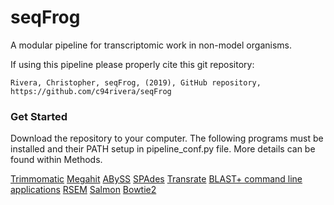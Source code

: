 # seqFrog

A modular pipeline for transcriptomic work in non-model organisms.

If using this pipeline please properly cite this git repository:

`Rivera, Christopher, seqFrog, (2019), GitHub repository, https://github.com/c94rivera/seqFrog`


### Get Started
Download the repository to your computer. The following programs must be installed and their PATH setup in pipeline_conf.py file. More details can be found within Methods.

[Trimmomatic](http://www.usadellab.org/cms/?page=trimmomatic)
[Megahit](https://github.com/voutcn/megahit)
[ABySS](http://www.bcgsc.ca/platform/bioinfo/software/abyss)
[SPAdes](http://cab.spbu.ru/software/spades/)
[Transrate](http://hibberdlab.com/transrate/)
[BLAST+ command line applications](https://www.ncbi.nlm.nih.gov/books/NBK279671/)
[RSEM](https://deweylab.github.io/RSEM/)
[Salmon](https://combine-lab.github.io/salmon/)
[Bowtie2](http://bowtie-bio.sourceforge.net/bowtie2/index.shtml)

